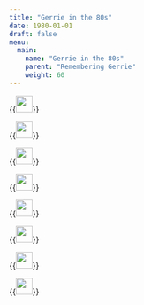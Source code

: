 ```yaml
---
title: "Gerrie in the 80s"
date: 1980-01-01
draft: false
menu:
  main:
    name: "Gerrie in the 80s"
    parent: "Remembering Gerrie"
    weight: 60
---
```



{{<image width="30em" frame="true" caption="" src="/img/1980s/6-27-2007-47.jpg" >}}

{{<image width="30em" frame="true" caption="1984" src="/img/1980s/1984a.jpg" >}}

{{<image width="30em" frame="true" caption="1987" src="/img/1980s/1987.jpg" >}}

{{<image width="30em" frame="true" caption="1987" src="/img/1980s/1987b.jpg" >}}

{{<image width="30em" frame="true" caption="1987" src="/img/1980s/1987c.jpg" >}}

{{<image width="30em" frame="true" caption="1988" src="/img/1980s/1988.jpg" >}}

{{<image width="30em" frame="true" caption="1989" src="/img/1980s/1989.jpg" >}}

{{<image width="30em" frame="true" caption="1989" src="/img/1980s/1989b.jpg" >}}


